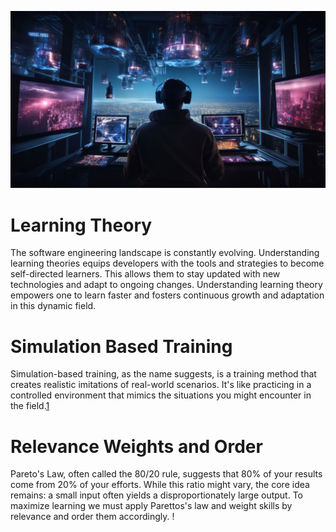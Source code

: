 ![banner](images/2.jpg)
# Learning Theory

The software engineering landscape is constantly evolving. Understanding learning theories equips developers with the tools and strategies to become self-directed learners. This allows them to stay updated with new technologies and adapt to ongoing changes. Understanding learning theory empowers one to learn faster and fosters continuous growth and adaptation in this dynamic field.

# Simulation Based Training

Simulation-based training, as the name suggests, is a training method that creates realistic imitations of real-world scenarios. It's like practicing in a controlled environment that mimics the situations you might encounter in the field.[1](https://journals.lww.com/ccmjournal/abstract/2006/01000/simulation_based_training_is_superior_to.21.aspx) 

# Relevance Weights and Order

Pareto's Law, often called the 80/20 rule, suggests that 80% of your results come from 20% of your efforts. While this ratio might vary, the core idea remains: a small input often yields a disproportionately large output. To maximize learning we must apply Parettos's law and weight skills by relevance and order them accordingly. 
!



